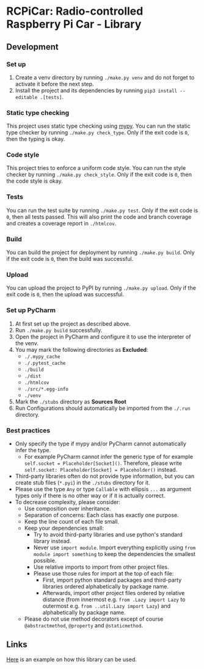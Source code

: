 # RCPiCar: Radio-controlled Raspberry Pi Car - Library

## Development

### Set up

1. Create a venv directory by running `./make.py venv` and do not forget to activate it before the next step.
2. Install the project and its dependencies by running `pip3 install --editable .[tests]`.

### Static type checking

This project uses static type checking using [mypy](http://mypy-lang.org/).
You can run the static type checker by running `./make.py check_type`.
Only if the exit code is `0`, then the typing is okay.

### Code style

This project tries to enforce a uniform code style.
You can run the style checker by running `./make.py check_style`.
Only if the exit code is `0`, then the code style is okay.

### Tests

You can run the test suite by running `./make.py test`.
Only if the exit code is `0`, then all tests passed.
This will also print the code and branch coverage and creates a coverage report in `./htmlcov`.

### Build

You can build the project for deployment by running `./make.py build`.
Only if the exit code is `0`, then the build was successful.

### Upload

You can upload the project to PyPI by running `./make.py upload`.
Only if the exit code is `0`, then the upload was successful.

### Set up PyCharm

1. At first set up the project as described above.
2. Run `./make.py build` successfully.
3. Open the project in PyCharm and configure it to use the interpreter of the venv.
4. You may mark the following directories as **Excluded**:
    - `./.mypy_cache`
    - `./.pytest_cache`
    - `./build`
    - `./dist`
    - `./htmlcov`
    - `./src/*.egg-info`
    - `./venv`
5. Mark the `./stubs` directory as **Sources Root**
6. Run Configurations should automatically be imported from the `./.run` directory.

### Best practices

- Only specify the type if mypy and/or PyCharm cannot automatically infer the type.
    - For example PyCharm cannot infer the generic type of for example `self.socket = Placeholder[Socket]()`. Therefore, please write `self.socket: Placeholder[Socket] = Placeholder()` instead.
- Third-party libraries often do not provide type information, but you can create stub files (`*.pyi`) in the `./stubs` directory for it.
- Please use the type `Any` or type `Callable` with ellipsis `...` as argument types only if there is no other way or if it is actually correct.
- To decrease complexity, please consider:
    - Use composition over inheritance.
    - Separation of concerns: Each class has exactly one purpose.
    - Keep the line count of each file small.
    - Keep your dependencies small:
        - Try to avoid third-party libraries and use python's standard library instead.
        - Never use `import module`. Import everything explicitly using `from module import something` to keep the dependencies the smallest possible.
        - Use relative imports to import from other project files.
        - Please use those rules for import at the top of each file:
            - First, import python standard packages and third-party libraries ordered alphabetically by package name.
            - Afterwards, import other project files ordered by relative distance (from innermost e.g. `from .Lazy import Lazy` to outermost e.g. `from ..util.Lazy import Lazy`) and alphabetically by package name.
    - Please do not use method decorators except of course `@abstractmethod`, `@property` and `@staticmethod`.

## Links

[Here](https://github.com/franzmandl/rcpicar_example) is an example on how this library can be used.
